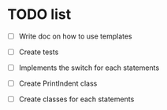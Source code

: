 # TODO list

- [ ] Write doc on how to use templates
- [ ] Create tests
- [ ] Implements the switch for each statements
- [ ] Create PrintIndent class
- [ ] Create classes for each statements

